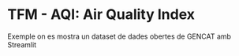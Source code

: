 # TFM - AQI: Air Quality Index
Exemple on es mostra un dataset de dades obertes de GENCAT amb Streamlit
